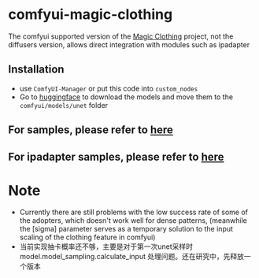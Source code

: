 # comfyui-magic-clothing

The comfyui supported version of the [Magic Clothing](https://github.com/ShineChen1024/MagicClothing) project, not the diffusers version, allows direct integration with modules such as ipadapter

## Installation

* use `ComfyUI-Manager` or put this code into `custom_nodes`
* Go to [huggingface](https://huggingface.co/ShineChen1024/MagicClothing) to download the models and move them to the `comfyui/models/unet` folder

## For samples, please refer to [here](./example.json)
## For ipadapter samples, please refer to [here](./ipadapter.json)


# Note

* Currently there are still problems with the low success rate of some of the adopters, which doesn't work well for dense patterns, (meanwhile the [sigma] parameter serves as a temporary solution to the input scaling of the clothing feature in comfyui)
* 当前实现抽卡概率还不够，主要是对于第一次unet采样时model.model_sampling.calculate_input 处理问题。还在研究中，先释放一个版本
